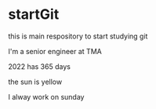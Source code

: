 # startGit
this is main respository to start studying git

I'm a senior engineer at TMA

2022 has 365 days

the sun is yellow

I alway work on sunday



